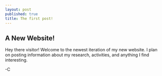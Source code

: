 ```yaml
---
layout: post
published: true
title: The first post!
---
```

## A New Website!

Hey there visitor! Welcome to the newest iteration of my new website. I plan on posting information about my research, activities, and anything I find interesting. 

-C
